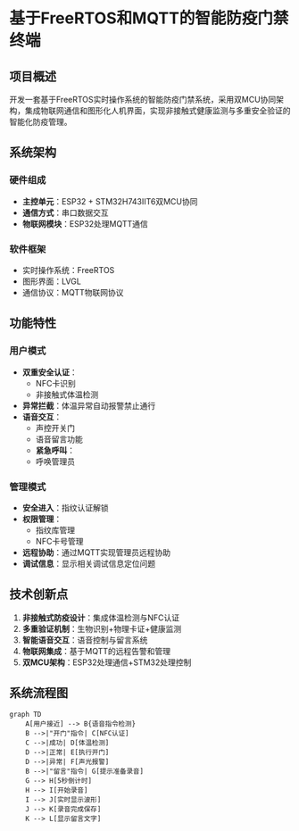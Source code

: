# 基于FreeRTOS和MQTT的智能防疫门禁终端

## 项目概述
开发一套基于FreeRTOS实时操作系统的智能防疫门禁系统，采用双MCU协同架构，集成物联网通信和图形化人机界面，实现非接触式健康监测与多重安全验证的智能化防疫管理。

## 系统架构
### 硬件组成
- **主控单元**：ESP32 + STM32H743IIT6双MCU协同
- **通信方式**：串口数据交互
- **物联网模块**：ESP32处理MQTT通信

### 软件框架
- 实时操作系统：FreeRTOS
- 图形界面：LVGL
- 通信协议：MQTT物联网协议

## 功能特性
### 用户模式
- **双重安全认证**：
  - NFC卡识别
  - 非接触式体温检测
- **异常拦截**：体温异常自动报警禁止通行
- **语音交互**：
  - 声控开关门
  - 语音留言功能
  - **紧急呼叫**：
  - 呼唤管理员

### 管理模式
- **安全进入**：指纹认证解锁
- **权限管理**：
  - 指纹库管理
  - NFC卡号管理
- **远程协助**：通过MQTT实现管理员远程协助
- **调试信息**：显示相关调试信息定位问题

## 技术创新点
1. **非接触式防疫设计**：集成体温检测与NFC认证
2. **多重验证机制**：生物识别+物理卡证+健康监测
3. **智能语音交互**：语音控制与留言系统
4. **物联网集成**：基于MQTT的远程告警和管理
5. **双MCU架构**：ESP32处理通信+STM32处理控制

## 系统流程图
```mermaid
graph TD
    A[用户接近] --> B{语音指令检测}
    B -->|"开门"指令| C[NFC认证]
    C -->|成功| D[体温检测]
    D -->|正常| E[执行开门]
    D -->|异常| F[声光报警]
    B -->|"留言"指令| G[提示准备录音]
    G --> H[5秒倒计时]
    H --> I[开始录音]
    I --> J[实时显示波形]
    J --> K[录音完成保存]
    K --> L[显示留言文字]
 
